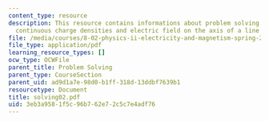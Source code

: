 ```yaml
---
content_type: resource
description: This resource contains informations about problem solving strategies,
  continuous charge densities and electric field on the axis of a line of charge.
file: /media/courses/8-02-physics-ii-electricity-and-magnetism-spring-2007/3eb3a9581f5c96b762e72c5c7e4adf76_solving02.pdf
file_type: application/pdf
learning_resource_types: []
ocw_type: OCWFile
parent_title: Problem Solving
parent_type: CourseSection
parent_uid: ad9d1a7e-98d0-b1ff-318d-13ddbf7639b1
resourcetype: Document
title: solving02.pdf
uid: 3eb3a958-1f5c-96b7-62e7-2c5c7e4adf76
---
```

